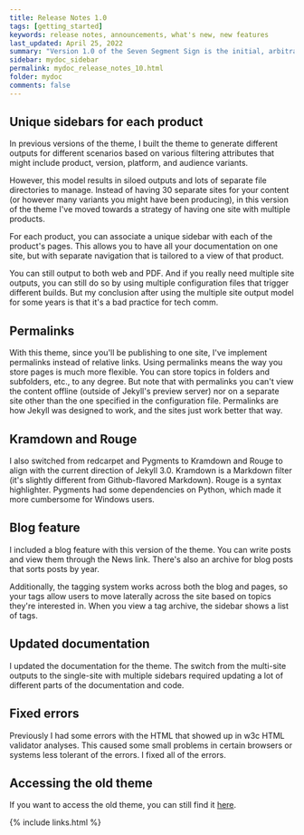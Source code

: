 ```yaml
---
title: Release Notes 1.0
tags: [getting_started]
keywords: release notes, announcements, what's new, new features
last_updated: April 25, 2022
summary: "Version 1.0 of the Seven Segment Sign is the initial, arbitrary release and is deprecated. The purposes of this release page are to provide historical support and provide insight into how the current code which runs on the SSS hardware at BYU functions."
sidebar: mydoc_sidebar
permalink: mydoc_release_notes_10.html
folder: mydoc
comments: false
---
```


## Unique sidebars for each product

In previous versions of the theme, I built the theme to generate different outputs for different scenarios based on various filtering attributes that might include product, version, platform, and audience variants.

However, this model results in siloed outputs and lots of separate file directories to manage. Instead of having 30 separate sites for your content (or however many variants you might have been producing), in this version of the theme I've moved towards a strategy of having one site with multiple products.

For each product, you can associate a unique sidebar with each of the product's pages. This allows you to have all your documentation on one site, but with separate navigation that is tailored to a view of that product.

You can still output to both web and PDF. And if you really need multiple site outputs, you can still do so by using multiple configuration files that trigger different builds. But my conclusion after using the multiple site output model for some years is that it's a bad practice for tech comm.

## Permalinks

With this theme, since you'll be publishing to one site, I've implement permalinks instead of relative links. Using permalinks means the way you store pages is much more flexible. You can store topics in folders and subfolders, etc., to any degree. But note that with permalinks you can't view the content offline (outside of Jekyll's preview server) nor on a separate site other than the one specified in the configuration file. Permalinks are how Jekyll was designed to work, and the sites just work better that way.

## Kramdown and Rouge

I also switched from redcarpet and Pygments to Kramdown and Rouge to align with the current direction of Jekyll 3.0. Kramdown is a Markdown filter (it's slightly different from Github-flavored Markdown). Rouge is a syntax highlighter. Pygments had some dependencies on Python, which made it more cumbersome for Windows users.

## Blog feature

I included a blog feature with this version of the theme. You can write posts and view them through the News link. There's also an archive for blog posts that sorts posts by year.

Additionally, the tagging system works across both the blog and pages, so your tags allow users to move laterally across the site based on topics they're interested in. When you view a tag archive, the sidebar shows a list of tags.

## Updated documentation

I updated the documentation for  the theme. The switch from the multi-site outputs to the single-site with multiple sidebars required updating a lot of different parts of the documentation and code.

## Fixed errors

Previously I had some errors with the HTML that showed up in w3c HTML validator analyses. This caused some small problems in certain browsers or systems less tolerant of the errors. I fixed all of the errors.

## Accessing the old theme

If you want to access the old theme, you can still find it [here](https://github.com/tomjoht/jekylldoctheme-separate-outputs).

{% include links.html %}

